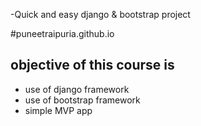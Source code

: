 -Quick and easy django & bootstrap project

#puneetraipuria.github.io

## objective of this course is
*  use of django framework
*  use of bootstrap framework
*  simple MVP app
